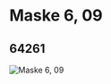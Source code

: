 # Maske 6,  09
## 64261
![Maske 6,  09](https://lc-www-live-s.legocdn.com/media/bricks/5/2/4537502.jpg)